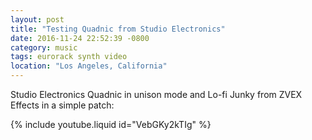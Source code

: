 ```yaml
---
layout: post
title: "Testing Quadnic from Studio Electronics"
date: 2016-11-24 22:52:39 -0800
category: music
tags: eurorack synth video
location: "Los Angeles, California"
---
```


Studio Electronics Quadnic in unison mode and Lo-fi Junky from ZVEX Effects in a simple patch:

{% include youtube.liquid id="VebGKy2kTIg" %}
